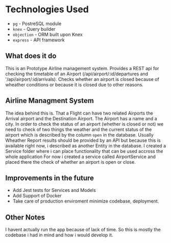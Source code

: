 # Technologies Used

- `pg` - PostreSQL module
- `knex` - Query builder
- `objection` - ORM built upon Knex
- `express` - API framework 

## What does it do

This is an Prototype Airline management system. Provides a REST api for checking the timetable of an Airport
(/api/airport/:id/departures and '/api/airport/:id/arrivals). Checks whether an airport is closed because of wheather conditions
or because it is closed due to other reasons.


## Airline Managment System

The idea behind this is. That a Flight can have two related Airports the Arrival airport and the Destination Airport.
The Airport has a name and a city. In order to check the status of an airport (whether is closed or not) we need to 
check of two things the weather and the current status of the airport which is described by the column `open` in the database.
Usually Wheather Report results should be provided by an API but because this is available right now, i described as another Entity in the database. I created a Service folder where i can place functionality that can be used accross the
whole application For now i created a service called AirportService and placed there the check of whether an airport is 
open or close. 

## Improvements in the future

- Add Jest tests for Services and Models
- Add Support of Docker
- Take care of production enviroment minimize codebase, deployment.

## Other Notes

I havent actually run the app because of lack of time. So this is mostly the codebase i had in mind and how i would develop it.






